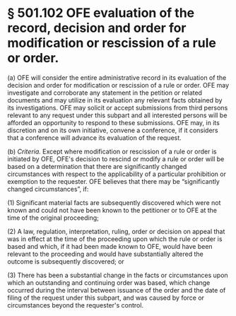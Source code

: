 # § 501.102   OFE evaluation of the record, decision and order for modification or rescission of a rule or order.

(a) OFE will consider the entire administrative record in its evaluation of the decision and order for modification or rescission of a rule or order. OFE may investigate and corroborate any statement in the petition or related documents and may utilize in its evaluation any relevant facts obtained by its investigations. OFE may solicit or accept submissions from third persons relevant to any request under this subpart and all interested persons will be afforded an opportunity to respond to these submissions. OFE may, in its discretion and on its own initiative, convene a conference, if it considers that a conference will advance its evaluation of the request.


(b) *Criteria.* Except where modification or rescission of a rule or order is initiated by OFE, OFE's decision to rescind or modify a rule or order will be based on a determination that there are significantly changed circumstances with respect to the applicability of a particular prohibition or exemption to the requester. OFE believes that there may be “significantly changed circumstances”, if:


(1) Significant material facts are subsequently discovered which were not known and could not have been known to the petitioner or to OFE at the time of the original proceeding;


(2) A law, regulation, interpretation, ruling, order or decision on appeal that was in effect at the time of the proceeding upon which the rule or order is based and which, if it had been made known to OFE, would have been relevant to the proceeding and would have substantially altered the outcome is subsequently discovered; or


(3) There has been a substantial change in the facts or circumstances upon which an outstanding and continuing order was based, which change occurred during the interval between issuance of the order and the date of filing of the request under this subpart, and was caused by force or circumstances beyond the requester's control.




